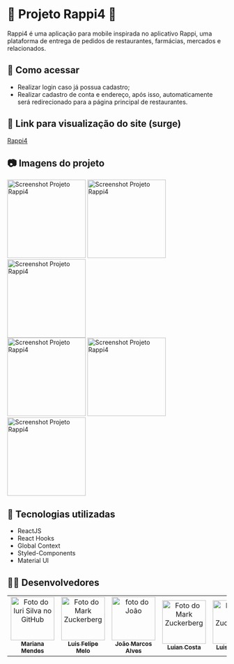 # :fork_and_knife: Projeto Rappi4 :hamburger:

Rappi4 é uma aplicação para mobile inspirada no aplicativo Rappi, uma plataforma de entrega de pedidos de restaurantes, farmácias, mercados e relacionados.

## 🚨 Como acessar

- Realizar login caso já possua cadastro;
- Realizar cadastro de conta e endereço, após isso, automaticamente será redirecionado para a página principal de restaurantes.

## :link: Link para visualização do site (surge)

<a href="https://rappi4bsilveiralabefood.surge.sh">Rappi4</a>

## :camera: Imagens do projeto

<div>
  <img src="https://i.imgur.com/bSqKkDZ.png" width="180px" alt="Screenshot Projeto Rappi4" />
  <img src="https://i.imgur.com/TT0W78R.png" width="180px" alt="Screenshot Projeto Rappi4" />
  <img src="https://i.imgur.com/hez8U8S.png" width="180px" alt="Screenshot Projeto Rappi4" />
</div>

<div>
  <img src="https://i.imgur.com/9VEYnZQ.png" width="180px" alt="Screenshot Projeto Rappi4" />
  <img src="https://i.imgur.com/YHVb1su.png" width="180px" alt="Screenshot Projeto Rappi4" />
  <img src="https://i.imgur.com/N2kiNWV.png" width="180px" alt="Screenshot Projeto Rappi4" />
</div>

## :wrench: Tecnologias utilizadas

- ReactJS
- React Hooks
- Global Context
- Styled-Components
- Material UI

## 👨‍💻 Desenvolvedores

<table>
  <tr>
    <td align="center">
      <a href="https://www.linkedin.com/in/mariana-mendes-ab60a2164/">
        <img src="https://avatars.githubusercontent.com/u/98923335?s=96&v=4" width="100px;" alt="Foto do Iuri Silva no GitHub"/><br>
        <sub>
          <b>Mariana Mendes</b>
        </sub>
      </a>
    </td>
    <td align="center">
      <a href="https://www.linkedin.com/in/luisfmelot/">
        <img src="https://avatars.githubusercontent.com/u/79599836?v=4" width="100px;" alt="Foto do Mark Zuckerberg"/><br>
        <sub>
          <b>Luis Felipe Melo </b>
        </sub>
      </a>
    </td>
    <td align="center">
      <a href="https://www.linkedin.com/in/jo%C3%A3o-marcos-alves-de-aguiar-655638222/">
        <img src="https://avatars.githubusercontent.com/u/90418883?v=4" width="100px;" alt="foto do João"/><br>
        <sub>
          <b>João Marcos Alves</b>
        </sub>
      </a>
    </td>
    <td align="center">
      <a href="https://www.linkedin.com/in/luian-gabriel-barbosa-de-jesus-costa-654906234/">
        <img src="https://avatars.githubusercontent.com/u/99013911?v=4" width="100px;" alt="Foto do Mark Zuckerberg"/><br>
        <sub>
          <b>Luian Costa </b>
        </sub>
      </a>
    </td>
    <td align="center">
      <a href="https://www.linkedin.com/in/luis-gustavo-martins-06230222b/">
        <img src="https://avatars.githubusercontent.com/u/99142835?v=4" width="100px;" alt="Foto do Mark Zuckerberg"/><br>
        <sub>
          <b>Luis Gustavo</b>
        </sub>
      </a>
    </td>
  </tr>
</table>
